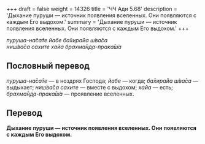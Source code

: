 +++
draft = false
weight = 14326
title = 'ЧЧ Ади 5.68'
description = 'Дыхание пуруши — источник появления вселенных. Они появляются с каждым Его выдохом.'
summary = 'Дыхание пуруши — источник появления вселенных. Они появляются с каждым Его выдохом.'
+++

_пуруша-на̄са̄те йабе ба̄хира̄йа ш́ва̄са  
ниш́ва̄са сахите хайа брахма̄н̣д̣а-прака̄ш́а_

## Пословный перевод

_пуруша_\-_на̄са̄те_ — в ноздрях Господа; _йабе_ — когда; _ба̄хира̄йа_ _ш́ва̄са_ — выдыхает; _ниш́ва̄са_ _сахите_ — вместе с выдохом; _хайа_ — есть; _брахма̄н̣д̣а_\-_прака̄ш́а_ — проявление вселенных.

## Перевод

**Дыхание пуруши — источник появления вселенных. Они появляются с каждым Его выдохом.**
